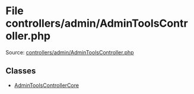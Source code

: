 File controllers/admin/AdminToolsController.php
=========

Source: [controllers/admin/AdminToolsController.php](https://github.com/PrestaShop/PrestaShop/blob/1.5.0.1/controllers/admin/AdminToolsController.php)


Classes
-------

* [AdminToolsControllerCore](class.AdminToolsControllerCore.md)

